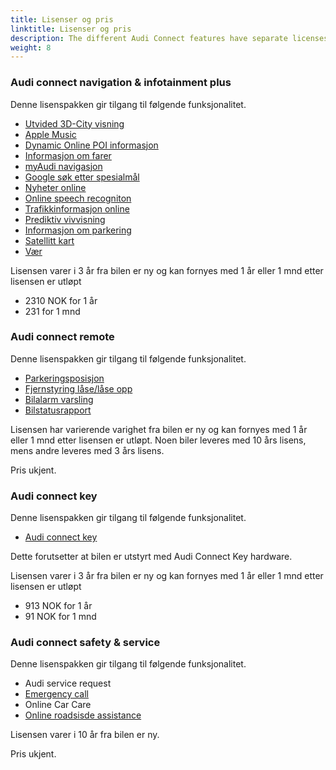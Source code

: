 ```yaml
---
title: Lisenser og pris
linktitle: Lisenser og pris
description: The different Audi Connect features have separate licenses and costs for renewal.
weight: 8
---
```

<!-- markdownlint-disable MD033 -->

### Audi connect navigation & infotainment plus

Denne lisenspakken gir tilgang til følgende funksjonalitet.

- [Utvided 3D-City visning](../navigationandinfotainment/#extended-3d-city-view)
- [Apple Music](../navigationandinfotainment/#apple-music)
- [Dynamic Online POI informasjon](../navigationandinfotainment/#expanded-special-object-view-poi)
- [Informasjon om farer](../navigationandinfotainment/#hazard-information)
- [myAudi navigasjon](../myaudi/)
- [Google søk etter spesialmål](../navigationandinfotainment/#search-for-special-goals-pois-with-voice-control)
- [Nyheter online](../navigationandinfotainment/#n|ews-online-individually)
- [Online speech recogniton](../navigationandinfotainment/#search-for-special-goals-pois-with-voice-control)
- [Trafikkinformasjon online](../navigationandinfotainment/#traffic-information-online)
- [Prediktiv vivvisning](../navigationandinfotainment/#predictive-routing)
- [Informasjon om parkering](../navigationandinfotainment/#information-about-parking-spaces)
- [Satellitt kart](../navigationandinfotainment/#google-earth-navigation)
- [Vær](../navigationandinfotainment/#weather)
  
Lisensen varer i 3 år fra bilen er ny og kan fornyes med 1 år eller 1 mnd etter lisensen er utløpt

- 2310 NOK for 1 år
- 231 for 1 mnd

### Audi connect remote

Denne lisenspakken gir tilgang til følgende funksjonalitet.

- [Parkeringsposisjon](../etronservices/#parking-position)
- [Fjernstyring låse/låse opp](../etronservices/#remote-control-of-lockingunlocking)
- [Bilalarm varsling](../etronservices/#alert-from-theft-alarm)
- [Bilstatusrapport](../etronservices/#car-status-report)

Lisensen har varierende varighet fra bilen er ny og kan fornyes med 1 år eller 1 mnd etter lisensen er utløpt. Noen biler leveres med 10 års lisens, mens andre leveres med 3 års lisens.

Pris ukjent.

### Audi connect key

Denne lisenspakken gir tilgang til følgende funksjonalitet.

- [Audi connect key](../../models/e-tron/technology/lockingsystems/#audi-connect-key-2f1)

Dette forutsetter at bilen er utstyrt med Audi Connect Key hardware.

Lisensen varer i 3 år fra bilen er ny og kan fornyes med 1 år eller 1 mnd etter lisensen er utløpt

- 913 NOK for 1 år
- 91 NOK for 1 mnd
  
### Audi connect safety & service

Denne lisenspakken gir tilgang til følgende funksjonalitet.

- Audi service request
- [Emergency call](../emergencycallandservice/#emergency-call)
- Online Car Care
- [Online roadsisde assistance](../emergencycallandservice/#online-road-service)

Lisensen varer i 10 år fra bilen er ny.

Pris ukjent.